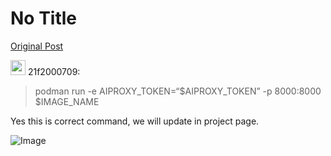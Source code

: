 # No Title

[Original Post](https://discourse.onlinedegree.iitm.ac.in/t/164277/213)

<aside class="quote group-ds-students quote-modified" data-username="21f2000709" data-post="202" data-topic="164277">
<div class="title">
<div class="quote-controls"></div>
<img alt="" width="24" height="24" src="https://dub1.discourse-cdn.com/flex013/user_avatar/discourse.onlinedegree.iitm.ac.in/21f2000709/48/92157_2.png" class="avatar"> 21f2000709:</div>
<blockquote>
<p>podman run -e AIPROXY_TOKEN=“$AIPROXY_TOKEN” -p 8000:8000 $IMAGE_NAME</p>
</blockquote>
</aside>
<p>Yes this is correct command, we will update in project page.</p>

![Image](https://dub1.discourse-cdn.com/flex013/user_avatar/discourse.onlinedegree.iitm.ac.in/21f2000709/48/92157_2.png)
